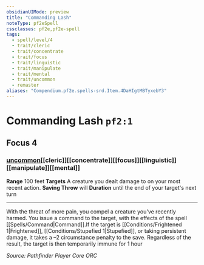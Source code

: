 ```yaml
---
obsidianUIMode: preview
title: "Commanding Lash"
noteType: pf2eSpell
cssclasses: pf2e,pf2e-spell
tags:
  - spell/level/4
  - trait/cleric
  - trait/concentrate
  - trait/focus
  - trait/linguistic
  - trait/manipulate
  - trait/mental
  - trait/uncommon
  - remaster
aliases: "Compendium.pf2e.spells-srd.Item.4DaHIgtMBTyxebY3" 
---
```

# Commanding Lash  `pf2:1`  
## Focus 4
### [uncommon](uncommon "Uncommon Rarity Trait")[[cleric]][[concentrate]][[focus]][[linguistic]][[manipulate]][[mental]]

**Range** 100 feet
**Targets** A creature you dealt damage to on your most recent action.
**Saving Throw**  will
**Duration** until the end of your target&#x27;s next turn
* * * 
With the threat of more pain, you compel a creature you've recently harmed. You issue a command to the target, with the effects of the spell [[Spells/Command|Command]].If the target is [[Conditions/Frightened 1|Frightened]], [[Conditions/Stupefied 1|Stupefied]], or taking persistent damage, it takes a –2 circumstance penalty to the save. Regardless of the result, the target is then temporarily immune for 1 hour

*Source: Pathfinder Player Core*
*ORC*